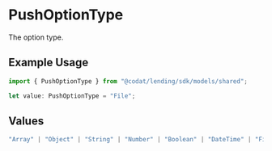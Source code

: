 # PushOptionType

The option type.

## Example Usage

```typescript
import { PushOptionType } from "@codat/lending/sdk/models/shared";

let value: PushOptionType = "File";
```

## Values

```typescript
"Array" | "Object" | "String" | "Number" | "Boolean" | "DateTime" | "File" | "MultiPart"
```